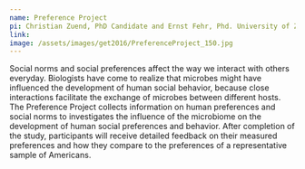 ```yaml
---
name: Preference Project
pi: Christian Zuend, PhD Candidate and Ernst Fehr, Phd. University of Zurich, Switzerland
link:
image: /assets/images/get2016/PreferenceProject_150.jpg
---
```


Social norms and social preferences affect the way we interact with others everyday. Biologists have come to realize that microbes might have influenced the development of human social behavior, because close interactions facilitate the exchange of microbes between different hosts. The Preference Project collects information on human preferences and social norms to investigates the influence of the microbiome on the development of human social preferences and behavior. After completion of the study, participants will receive detailed feedback on their measured preferences and how they compare to the preferences of a representative sample of Americans.
